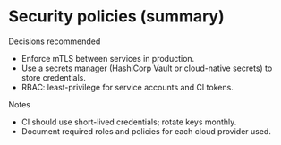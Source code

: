 # Security policies (summary)

Decisions recommended
- Enforce mTLS between services in production.
- Use a secrets manager (HashiCorp Vault or cloud-native secrets) to store credentials.
- RBAC: least-privilege for service accounts and CI tokens.

Notes
- CI should use short-lived credentials; rotate keys monthly.
- Document required roles and policies for each cloud provider used.

